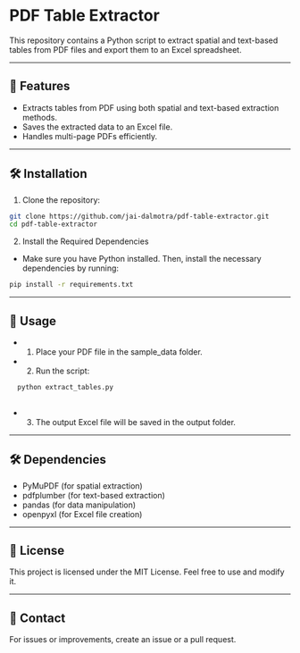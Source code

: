# PDF Table Extractor

This repository contains a Python script to extract spatial and text-based tables from PDF files and export them to an Excel spreadsheet.

---

## 🚀 Features
- Extracts tables from PDF using both spatial and text-based extraction methods.
- Saves the extracted data to an Excel file.
- Handles multi-page PDFs efficiently.

---

## 🛠️ Installation

1. Clone the repository:
```bash
git clone https://github.com/jai-dalmotra/pdf-table-extractor.git
cd pdf-table-extractor    
```


2. Install the Required Dependencies
- Make sure you have Python installed. Then, install the necessary dependencies by running:

```bash
pip install -r requirements.txt
```
---

## 📄 Usage
- 1. Place your PDF file in the sample_data folder.
- 2. Run the script:
```bash
  python extract_tables.py
  
```

- 3. The output Excel file will be saved in the output folder.

---

## 🛠️ Dependencies
- PyMuPDF (for spatial extraction)
- pdfplumber (for text-based extraction)
- pandas (for data manipulation)
- openpyxl (for Excel file creation)

---

## 📑 License
This project is licensed under the MIT License. Feel free to use and modify it.

---

## 📧 Contact
For issues or improvements, create an issue or a pull request.



